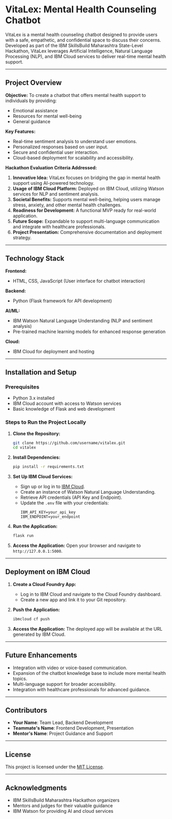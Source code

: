 # VitaLex: Mental Health Counseling Chatbot

VitaLex is a mental health counseling chatbot designed to provide users with a safe, empathetic, and confidential space to discuss their concerns. Developed as part of the IBM SkillsBuild Maharashtra State-Level Hackathon, VitaLex leverages Artificial Intelligence, Natural Language Processing (NLP), and IBM Cloud services to deliver real-time mental health support.

---

## Project Overview

**Objective:**
To create a chatbot that offers mental health support to individuals by providing:
- Emotional assistance
- Resources for mental well-being
- General guidance

**Key Features:**
- Real-time sentiment analysis to understand user emotions.
- Personalized responses based on user input.
- Secure and confidential user interaction.
- Cloud-based deployment for scalability and accessibility.

**Hackathon Evaluation Criteria Addressed:**
1. **Innovative Idea:** VitaLex focuses on bridging the gap in mental health support using AI-powered technology.
2. **Usage of IBM Cloud Platform:** Deployed on IBM Cloud, utilizing Watson services for NLP and sentiment analysis.
3. **Societal Benefits:** Supports mental well-being, helping users manage stress, anxiety, and other mental health challenges.
4. **Readiness for Development:** A functional MVP ready for real-world application.
5. **Future Scope:** Expandable to support multi-language communication and integrate with healthcare professionals.
6. **Project Presentation:** Comprehensive documentation and deployment strategy.

---

## Technology Stack

**Frontend:**
- HTML, CSS, JavaScript (User interface for chatbot interaction)

**Backend:**
- Python (Flask framework for API development)

**AI/ML:**
- IBM Watson Natural Language Understanding (NLP and sentiment analysis)
- Pre-trained machine learning models for enhanced response generation

**Cloud:**
- IBM Cloud for deployment and hosting

---

## Installation and Setup

### Prerequisites
- Python 3.x installed
- IBM Cloud account with access to Watson services
- Basic knowledge of Flask and web development

### Steps to Run the Project Locally

1. **Clone the Repository:**
   ```bash
   git clone https://github.com/username/vitalex.git
   cd vitalex
   ```

2. **Install Dependencies:**
   ```bash
   pip install -r requirements.txt
   ```

3. **Set Up IBM Cloud Services:**
   - Sign up or log in to [IBM Cloud](https://www.ibm.com/cloud).
   - Create an instance of Watson Natural Language Understanding.
   - Retrieve API credentials (API Key and Endpoint).
   - Update the `.env` file with your credentials:
     ```
     IBM_API_KEY=your_api_key
     IBM_ENDPOINT=your_endpoint
     ```

4. **Run the Application:**
   ```bash
   flask run
   ```

5. **Access the Application:**
   Open your browser and navigate to `http://127.0.0.1:5000`.

---

## Deployment on IBM Cloud

1. **Create a Cloud Foundry App:**
   - Log in to IBM Cloud and navigate to the Cloud Foundry dashboard.
   - Create a new app and link it to your Git repository.

2. **Push the Application:**
   ```bash
   ibmcloud cf push
   ```

3. **Access the Application:**
   The deployed app will be available at the URL generated by IBM Cloud.

---

## Future Enhancements
- Integration with video or voice-based communication.
- Expansion of the chatbot knowledge base to include more mental health topics.
- Multi-language support for broader accessibility.
- Integration with healthcare professionals for advanced guidance.

---

## Contributors
- **Your Name**: Team Lead, Backend Development
- **Teammate's Name**: Frontend Development, Presentation
- **Mentor's Name**: Project Guidance and Support

---

## License
This project is licensed under the [MIT License](LICENSE).

---

## Acknowledgments
- IBM SkillsBuild Maharashtra Hackathon organizers
- Mentors and judges for their valuable guidance
- IBM Watson for providing AI and cloud services
